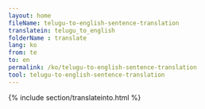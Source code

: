 ```yaml
---
layout: home
fileName: telugu-to-english-sentence-translation
translatein: telugu_to_english
folderName : translate
lang: ko
from: te
to: en
permalink: /ko/telugu-to-english-sentence-translation
tool: telugu-to-english-sentence-translation
---
```

{% include section/translateinto.html %}